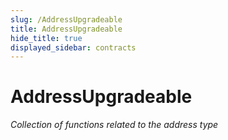 ```yaml
---
slug: /AddressUpgradeable
title: AddressUpgradeable
hide_title: true
displayed_sidebar: contracts
---
```

# AddressUpgradeable







*Collection of functions related to the address type*


